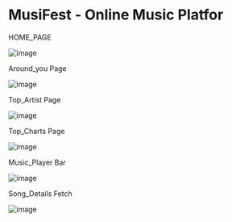 # MusiFest - Online Music Platfor

HOME_PAGE

![image](https://github.com/Mitansh13/Minor_Project/assets/74059309/95b85445-6950-426d-ac32-4cdadf5a674b)

Around_you Page

![image](https://github.com/Mitansh13/Minor_Project/assets/74059309/65677a2a-0eec-45c8-8834-6f40e3546f6b)

Top_Artist Page

![image](https://github.com/Mitansh13/Minor_Project/assets/74059309/93a980c2-99fc-4484-83e8-0d4404436bf8)

Top_Charts Page

![image](https://github.com/Mitansh13/Minor_Project/assets/74059309/d6c04183-4db0-41b9-bf47-e6679da59cc1)

Music_Player Bar

![image](https://github.com/Mitansh13/Minor_Project/assets/74059309/5756cda6-5bcb-4528-acf0-38a6b0124620)

Song_Details Fetch

![image](https://github.com/Mitansh13/Minor_Project/assets/74059309/795ad1a6-fb36-470e-945a-1cb5543332c1)

